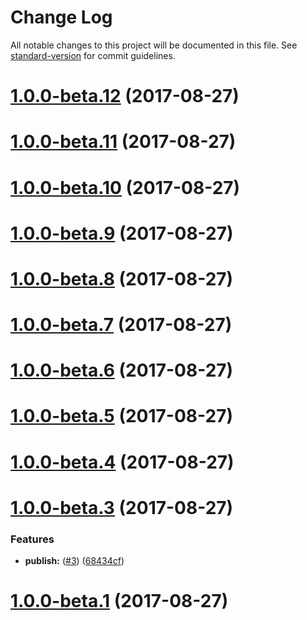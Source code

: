 # Change Log

All notable changes to this project will be documented in this file. See [standard-version](https://github.com/conventional-changelog/standard-version) for commit guidelines.

<a name="1.0.0-beta.12"></a>
# [1.0.0-beta.12](https://github.com/adam-26/react-router-dispatcher/compare/v1.0.0-beta.11...v1.0.0-beta.12) (2017-08-27)



<a name="1.0.0-beta.11"></a>
# [1.0.0-beta.11](https://github.com/adam-26/react-router-dispatcher/compare/v1.0.0-beta.10...v1.0.0-beta.11) (2017-08-27)



<a name="1.0.0-beta.10"></a>
# [1.0.0-beta.10](https://github.com/adam-26/react-router-dispatcher/compare/v1.0.0-beta.9...v1.0.0-beta.10) (2017-08-27)



<a name="1.0.0-beta.9"></a>
# [1.0.0-beta.9](https://github.com/adam-26/react-router-dispatcher/compare/v1.0.0-beta.8...v1.0.0-beta.9) (2017-08-27)



<a name="1.0.0-beta.8"></a>
# [1.0.0-beta.8](https://github.com/adam-26/react-router-dispatcher/compare/v1.0.0-beta.7...v1.0.0-beta.8) (2017-08-27)



<a name="1.0.0-beta.7"></a>
# [1.0.0-beta.7](https://github.com/adam-26/react-router-dispatcher/compare/v1.0.0-beta.6...v1.0.0-beta.7) (2017-08-27)



<a name="1.0.0-beta.6"></a>
# [1.0.0-beta.6](https://github.com/adam-26/react-router-dispatcher/compare/v1.0.0-beta.5...v1.0.0-beta.6) (2017-08-27)



<a name="1.0.0-beta.5"></a>
# [1.0.0-beta.5](https://github.com/adam-26/react-router-dispatcher/compare/v1.0.0-beta.4...v1.0.0-beta.5) (2017-08-27)



<a name="1.0.0-beta.4"></a>
# [1.0.0-beta.4](https://github.com/adam-26/react-router-dispatcher/compare/v1.0.0-beta.3...v1.0.0-beta.4) (2017-08-27)



<a name="1.0.0-beta.3"></a>
# [1.0.0-beta.3](https://github.com/adam-26/react-router-dispatcher/compare/v1.0.0-beta.1...v1.0.0-beta.3) (2017-08-27)


### Features

* **publish:** ([#3](https://github.com/adam-26/react-router-dispatcher/issues/3)) ([68434cf](https://github.com/adam-26/react-router-dispatcher/commit/68434cf))



<a name="1.0.0-beta.1"></a>
# [1.0.0-beta.1](https://github.com/adam-26/react-router-dispatcher/compare/v5.1.0...v1.0.0-beta.1) (2017-08-27)
